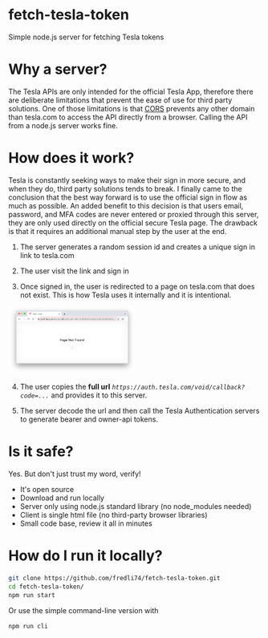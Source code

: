 # fetch-tesla-token
Simple node.js server for fetching Tesla tokens

# Why a server?
The Tesla APIs are only intended for the official Tesla App, therefore there are deliberate limitations that prevent the ease of use for third party solutions. One of those limitations is that [CORS](https://developer.mozilla.org/en-US/docs/Web/HTTP/CORS) prevents any other domain than tesla.com to access the API directly from a browser. Calling the API from a node.js server works fine.

# How does it work?
Tesla is constantly seeking ways to make their sign in more secure, and when they do, third party solutions tends to break. I finally came to the conclusion that the best way forward is to use the official sign in flow as much as possible. An added benefit to this decision is that users email, password, and MFA codes are never entered or proxied through this server, they are only used directly on the official secure Tesla page. The drawback is that it requires an additional manual step by the user at the end.

1. The server generates a random session id and creates a unique sign in link to tesla.com

2. The user visit the link and sign in

3. Once signed in, the user is redirected to a page on tesla.com that does not exist. This is how Tesla uses it internally and it is intentional. 

<img src="/screenshot.png" width="50%">

4. The user copies the **full url** *`https://auth.tesla.com/void/callback?code=...`* and provides it to this server.

5. The server decode the url and then call the Tesla Authentication servers to generate bearer and owner-api tokens.


# Is it safe?
Yes. But don't just trust my word, verify!

* It's open source
* Download and run locally
* Server only using node.js standard library (no node_modules needed)
* Client is single html file (no third-party browser libraries)
* Small code base, review it all in minutes

# How do I run it locally?
```bash
git clone https://github.com/fredli74/fetch-tesla-token.git
cd fetch-tesla-token/
npm run start
```

Or use the simple command-line version with
```bash
npm run cli

```
